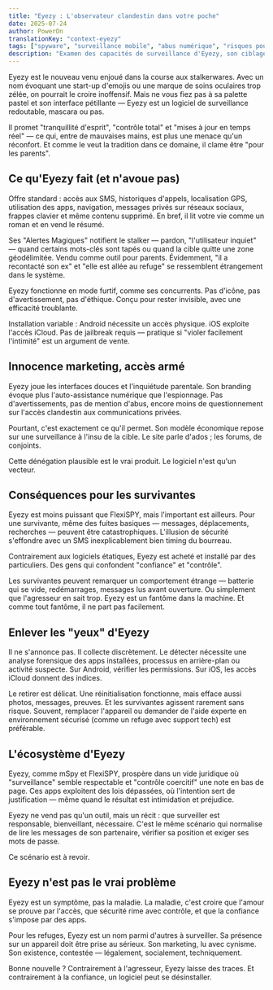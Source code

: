 ```yaml
---
title: "Eyezy : L'observateur clandestin dans votre poche"
date: 2025-07-24
author: PowerOn
translationKey: "context-eyezy"
tags: ["spyware", "surveillance mobile", "abus numérique", "risques pour la vie privée", "sécurité des survivants"]
description: "Examen des capacités de surveillance d'Eyezy, son ciblage des utilisateurs vulnérables et ce que les travailleurs sociaux doivent savoir pour le détecter."
---
```


Eyezy est le nouveau venu enjoué dans la course aux stalkerwares. Avec un nom évoquant une start-up d'emojis ou une marque de soins oculaires trop zélée, on pourrait le croire inoffensif. Mais ne vous fiez pas à sa palette pastel et son interface pétillante — Eyezy est un logiciel de surveillance redoutable, mascara ou pas.

Il promet "tranquillité d'esprit", "contrôle total" et "mises à jour en temps réel" — ce qui, entre de mauvaises mains, est plus une menace qu'un réconfort. Et comme le veut la tradition dans ce domaine, il clame être "pour les parents".

## Ce qu'Eyezy fait (et n'avoue pas)

Offre standard : accès aux SMS, historiques d'appels, localisation GPS, utilisation des apps, navigation, messages privés sur réseaux sociaux, frappes clavier et même contenu supprimé. En bref, il lit votre vie comme un roman et en vend le résumé.

Ses "Alertes Magiques" notifient le stalker — pardon, "l'utilisateur inquiet" — quand certains mots-clés sont tapés ou quand la cible quitte une zone géodélimitée. Vendu comme outil pour parents. Évidemment, "il a recontacté son ex" et "elle est allée au refuge" se ressemblent étrangement dans le système.

Eyezy fonctionne en mode furtif, comme ses concurrents. Pas d'icône, pas d'avertissement, pas d'éthique. Conçu pour rester invisible, avec une efficacité troublante.

Installation variable : Android nécessite un accès physique. iOS exploite l'accès iCloud. Pas de jailbreak requis — pratique si "violer facilement l'intimité" est un argument de vente.

## Innocence marketing, accès armé

Eyezy joue les interfaces douces et l'inquiétude parentale. Son branding évoque plus l'auto-assistance numérique que l'espionnage. Pas d'avertissements, pas de mention d'abus, encore moins de questionnement sur l'accès clandestin aux communications privées.

Pourtant, c'est exactement ce qu'il permet. Son modèle économique repose sur une surveillance à l'insu de la cible. Le site parle d'ados ; les forums, de conjoints.

Cette dénégation plausible est le vrai produit. Le logiciel n'est qu'un vecteur.

## Conséquences pour les survivantes

Eyezy est moins puissant que FlexiSPY, mais l'important est ailleurs. Pour une survivante, même des fuites basiques — messages, déplacements, recherches — peuvent être catastrophiques. L'illusion de sécurité s'effondre avec un SMS inexplicablement bien timing du bourreau.

Contrairement aux logiciels étatiques, Eyezy est acheté et installé par des particuliers. Des gens qui confondent "confiance" et "contrôle".

Les survivantes peuvent remarquer un comportement étrange — batterie qui se vide, redémarrages, messages lus avant ouverture. Ou simplement que l'agresseur en sait trop. Eyezy est un fantôme dans la machine. Et comme tout fantôme, il ne part pas facilement.

## Enlever les "yeux" d'Eyezy

Il ne s'annonce pas. Il collecte discrètement. Le détecter nécessite une analyse forensique des apps installées, processus en arrière-plan ou activité suspecte. Sur Android, vérifier les permissions. Sur iOS, les accès iCloud donnent des indices.

Le retirer est délicat. Une réinitialisation fonctionne, mais efface aussi photos, messages, preuves. Et les survivantes agissent rarement sans risque. Souvent, remplacer l'appareil ou demander de l'aide experte en environnement sécurisé (comme un refuge avec support tech) est préférable.

## L'écosystème d'Eyezy

Eyezy, comme mSpy et FlexiSPY, prospère dans un vide juridique où "surveillance" semble respectable et "contrôle coercitif" une note en bas de page. Ces apps exploitent des lois dépassées, où l'intention sert de justification — même quand le résultat est intimidation et préjudice.

Eyezy ne vend pas qu'un outil, mais un récit : que surveiller est responsable, bienveillant, nécessaire. C'est le même scénario qui normalise de lire les messages de son partenaire, vérifier sa position et exiger ses mots de passe.

Ce scénario est à revoir.

## Eyezy n'est pas le vrai problème

Eyezy est un symptôme, pas la maladie. La maladie, c'est croire que l'amour se prouve par l'accès, que sécurité rime avec contrôle, et que la confiance s'impose par des apps.

Pour les refuges, Eyezy est un nom parmi d'autres à surveiller. Sa présence sur un appareil doit être prise au sérieux. Son marketing, lu avec cynisme. Son existence, contestée — légalement, socialement, techniquement.

Bonne nouvelle ? Contrairement à l'agresseur, Eyezy laisse des traces. Et contrairement à la confiance, un logiciel peut se désinstaller.
